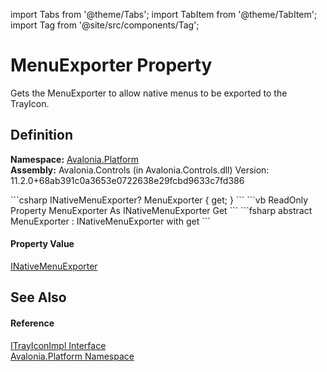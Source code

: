 import Tabs from '@theme/Tabs'; 
import TabItem from '@theme/TabItem'; 
import Tag from '@site/src/components/Tag'; 

# MenuExporter Property


Gets the MenuExporter to allow native menus to be exported to the TrayIcon.



## Definition
**Namespace:** <a href="N_Avalonia_Platform">Avalonia.Platform</a>  
**Assembly:** Avalonia.Controls (in Avalonia.Controls.dll) Version: 11.2.0+68ab391c0a3653e0722638e29fcbd9633c7fd386

<Tabs groupId="api-code-preview">
<TabItem value="csharp" label="C#">
```csharp
INativeMenuExporter? MenuExporter { get; }
```
</TabItem>
<TabItem value="vb" label="VB">
```vb
ReadOnly Property MenuExporter As INativeMenuExporter
	Get
```
</TabItem>
<TabItem value="fsharp" label="F#">
```fsharp
abstract MenuExporter : INativeMenuExporter with get
```
</TabItem>
</Tabs>



#### Property Value
<a href="T_Avalonia_Controls_Platform_INativeMenuExporter">INativeMenuExporter</a>

## See Also


#### Reference
<a href="T_Avalonia_Platform_ITrayIconImpl">ITrayIconImpl Interface</a>  
<a href="N_Avalonia_Platform">Avalonia.Platform Namespace</a>  
